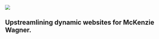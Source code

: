 ![](https://media3.giphy.com/media/103liSxCY1NpLO/200w.webp)

## Upstreamlining dynamic websites for McKenzie Wagner.
